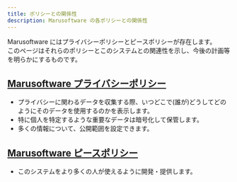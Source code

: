 ```yaml
---
title: ポリシーとの関係性
description: Marusoftware の各ポリシーとの関係性
---
```


Marusoftware にはプライバシーポリシーとピースポリシーが存在します。  
このページはそれらのポリシーとこのシステムとの関連性を示し、今後の計画等を明らかにするものです。

## [Marusoftware プライバシーポリシー](https://marusoftware.net/privacypolicy.html)
- プライバシーに関わるデータを収集する際、いつどこで(誰が)どうしてどのようにそのデータを使用するのかを表示します。
- 特に個人を特定するような重要なデータは暗号化して保管します。
- 多くの情報について、公開範囲を設定できます。

## [Marusoftware ピースポリシー](https://marusoftware.net/peacepolicy.html)
- このシステムをより多くの人が使えるように開発・提供します。
